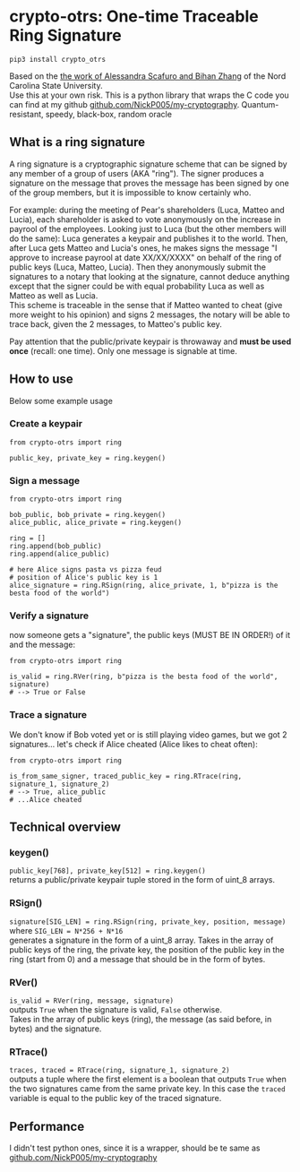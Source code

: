 # crypto-otrs: One-time Traceable Ring Signature
```
pip3 install crypto_otrs
```


Based on the [the work of Alessandra Scafuro and Bihan Zhang](https://eprint.iacr.org/2021/1054.pdf) of the Nord Carolina State University.  
Use this at your own risk. This is a python library that wraps the C code you can find at my github [github.com/NickP005/my-cryptography](https://github.com/NickP005/my-cryptography). 
Quantum-resistant, speedy, black-box, random oracle

## What is a ring signature
A ring signature is a cryptographic signature scheme that can be signed by any member of a group of users (AKA "ring"). The signer produces a signature on the message that proves the message has been signed by one of the group members, but it is impossible to know certainly who.
    
For example: during the meeting of Pear's shareholders (Luca, Matteo and Lucia), each shareholder is asked to vote anonymously on the increase in payrool of the employees. Looking just to Luca (but the other members will do the same): Luca generates a keypair and publishes it to the world. Then, after Luca gets Matteo and Lucia's ones, he makes signs the message "I approve to increase payrool at date XX/XX/XXXX" on behalf of the ring of public keys (Luca, Matteo, Lucia). Then they anonymously submit the signatures to a notary that looking at the signature, cannot deduce anything except that the signer could be with equal probability Luca as well as Matteo as well as Lucia.  
This scheme is traceable in the sense that if Matteo wanted to cheat (give more weight to his opinion) and signs 2 messages, the notary will be able to trace back, given the 2 messages, to Matteo's public key.

Pay attention that the public/private keypair is throwaway and **must be used once** (recall: one time). Only one message is signable at time.

## How to use
Below some example usage

### Create a keypair
```
from crypto-otrs import ring

public_key, private_key = ring.keygen()
```

### Sign a message
```
from crypto-otrs import ring

bob_public, bob_private = ring.keygen()
alice_public, alice_private = ring.keygen()

ring = []
ring.append(bob_public)
ring.append(alice_public)

# here Alice signs pasta vs pizza feud
# position of Alice's public key is 1
alice_signature = ring.RSign(ring, alice_private, 1, b"pizza is the besta food of the world")
```

### Verify a signature
now someone gets a "signature", the public keys (MUST BE IN ORDER!) of it and the message:
```
from crypto-otrs import ring

is_valid = ring.RVer(ring, b"pizza is the besta food of the world", signature) 
# --> True or False
```

### Trace a signature
We don't know if Bob voted yet or is still playing video games, but we got 2 signatures... let's check if Alice cheated (Alice likes to cheat often):
```
from crypto-otrs import ring

is_from_same_signer, traced_public_key = ring.RTrace(ring, signature_1, signature_2)
# --> True, alice_public
# ...Alice cheated
```

## Technical overview
### keygen() 
`public_key[768], private_key[512] = ring.keygen()`  
returns a public/private keypair tuple stored in the form of uint_8 arrays.
### RSign() 
`signature[SIG_LEN] = ring.RSign(ring, private_key, position, message)`  
where `SIG_LEN = N*256 + N*16`  
generates a signature in the form of a uint_8 array. Takes in the array of public keys of the ring, the private key, the position of the public key in the ring (start from 0) and a message that should be in the form of bytes.
### RVer() 
`is_valid = RVer(ring, message, signature)`  
outputs `True` when the signature is valid, `False` otherwise.  
Takes in the array of public keys (ring), the message (as said before, in bytes) and the signature.
### RTrace() 
`traces, traced = RTrace(ring, signature_1, signature_2)`  
outputs a tuple where the first element is a boolean that outputs `True` when the two signatures came from the same private key. In this case the `traced` variable is equal to the public key of the traced signature.

## Performance
I didn't test python ones, since it is a wrapper, should be te same as [github.com/NickP005/my-cryptography](https://github.com/NickP005/my-cryptography)
